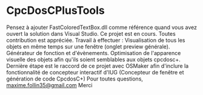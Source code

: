# CpcDosCPlusTools
Pensez à ajouter FastColoredTextBox.dll comme référence quand vous avez ouvert la solution dans Visual Studio.
Ce projet est en cours. Toutes contribution est appréciée.
Travail à effectuer : 
Visualisation de tous les objets en même temps sur une fenêtre (onglet preview générale).
Générateur de fonction et d'évènements.
Optimisation de l'apparence visuelle des objets afin qu'ils soient semblables aux objets cpcdosc+.
Dernière étape est le raccord de ce projet avec OSMaker afin d'inclure la fonctionnalité de concepteur interactif d'IUG (Concepteur de fenêtre et génération de code CpcdosC+)
Pour toutes questions, maxime.follin35@gmail.com
Merci
